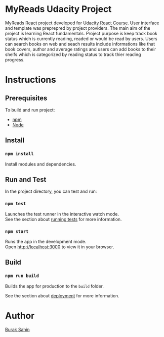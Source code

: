 # MyReads Udacity Project

MyReads [React](https://reactjs.org/) project developed for [Udacity React Course](https://www.udacity.com/course/react-nanodegree--nd019). User interface and template was preprepred by project providers. The main aim of the project is learning React fundamentals. Project purpose is keep track book status which is currently reading, readed or would be read by users. Users can search books on web and seach results include informations like that book covers, author and average ratings and users can add books to their shelfs which is categorized by reading status to track thier reading progress.

# Instructions
## Prerequisites
To build and run project:
- [npm](https://www.npmjs.com/)
- [Node](https://nodejs.org/)


## Install

### `npm install`

Install modules and dependencies.

## Run and Test
In the project directory, you can test and run:

### `npm test`

Launches the test runner in the interactive watch mode.\
See the section about [running tests](https://facebook.github.io/create-react-app/docs/running-tests) for more information.

### `npm start`

Runs the app in the development mode.\
Open [http://localhost:3000](http://localhost:3000) to view it in your browser.

## Build
### `npm run build`

Builds the app for production to the `build` folder.

See the section about [deployment](https://facebook.github.io/create-react-app/docs/deployment) for more information.

# Author

[Burak Sahin](https://github.com/buraksahin)


